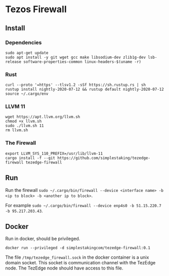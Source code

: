 # Tezos Firewall

## Install

### Dependencies

```
sudo apt-get update
sudo apt install -y git wget gcc make libsodium-dev zlib1g-dev lsb-release software-properties-common linux-headers-$(uname -r)
```

### Rust

```
curl --proto '=https' --tlsv1.2 -sSf https://sh.rustup.rs | sh
rustup install nightly-2020-07-12 && rustup default nightly-2020-07-12
source ~/.cargo/env
```

### LLVM 11

```
wget https://apt.llvm.org/llvm.sh
chmod +x llvm.sh
sudo ./llvm.sh 11
rm llvm.sh
```

### The Firewall

```
export LLVM_SYS_110_PREFIX=/usr/lib/llvm-11
cargo install -f --git https://github.com/simplestaking/tezedge-firewall tezedge-firewall
```

## Run

Run the firewall `sudo ~/.cargo/bin/firewall --device <interface name> -b <ip to block> -b <another ip to block>`.

For example `sudo ~/.cargo/bin/firewall --device enp4s0 -b 51.15.220.7 -b 95.217.203.43`.

## Docker

Run in docker, should be privileged.
```
docker run --privileged -d simplestakingcom/tezedge-firewall:0.1
```

The file `/tmp/tezedge_firewall.sock` in the docker container is a unix domain socket.
This socket is communication channel with the TezEdge node.
The TezEdge node should have access to this file. 
